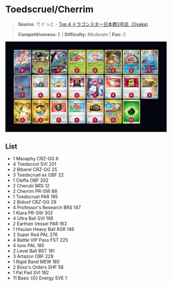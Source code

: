 # Toedscruel/Cherrim

> **Source**: でぐっと - [Top 4 ドラゴンスター日本橋3号店（Osaka)](https://www.pokemon-card.com/deck/confirm.html/deckID/KxxYxx-yrOjzl-cDx84D)
> 
> **Competitiveness:** E | **Difficulty:** Moderate | **Fun:** C

![decklist](../../!Images/Standard/8BST-PAR/Toedscruel-Cherrim.png)

## List
* 1 Manaphy CRZ-GG 6
* 4 Toedscool SVI 201
* 2 Bibarel CRZ-GG 25
* 3 Toedscruel ex OBF 22
* 1 Cleffa OBF 202
* 2 Cherubi BRS 12
* 2 Cherrim PR-SW 88
* 1 Toedscruel PAR 185
* 2 Bidoof CRZ-GG 29
* 4 Professor's Research BRS 147
* 1 Klara PR-SW 302
* 4 Ultra Ball SVI 196
* 2 Earthen Vessel PAR 163
* 1 Hisuian Heavy Ball ASR 146
* 2 Super Rod PAL 276
* 4 Battle VIP Pass FST 225
* 4 Iono PAL 185
* 2 Level Ball BST 181
* 3 Artazon OBF 229
* 1 Rigid Band MEW 165
* 2 Boss's Orders SHF 58
* 1 Pal Pad SVI 182
* 11 Basic {G} Energy SVE 1
